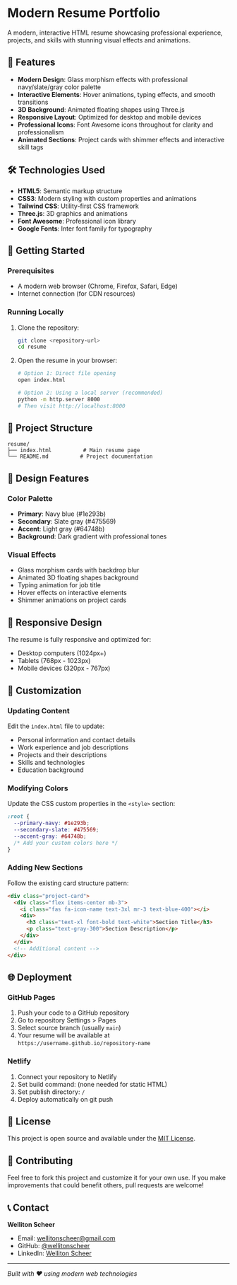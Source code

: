 # Modern Resume Portfolio

A modern, interactive HTML resume showcasing professional experience, projects, and skills with stunning visual effects and animations.

## 🌟 Features

- **Modern Design**: Glass morphism effects with professional navy/slate/gray color palette
- **Interactive Elements**: Hover animations, typing effects, and smooth transitions
- **3D Background**: Animated floating shapes using Three.js
- **Responsive Layout**: Optimized for desktop and mobile devices
- **Professional Icons**: Font Awesome icons throughout for clarity and professionalism
- **Animated Sections**: Project cards with shimmer effects and interactive skill tags

## 🛠️ Technologies Used

- **HTML5**: Semantic markup structure
- **CSS3**: Modern styling with custom properties and animations
- **Tailwind CSS**: Utility-first CSS framework
- **Three.js**: 3D graphics and animations
- **Font Awesome**: Professional icon library
- **Google Fonts**: Inter font family for typography

## 🚀 Getting Started

### Prerequisites

- A modern web browser (Chrome, Firefox, Safari, Edge)
- Internet connection (for CDN resources)

### Running Locally

1. Clone the repository:
   ```bash
   git clone <repository-url>
   cd resume
   ```

2. Open the resume in your browser:
   ```bash
   # Option 1: Direct file opening
   open index.html
   
   # Option 2: Using a local server (recommended)
   python -m http.server 8000
   # Then visit http://localhost:8000
   ```

## 📁 Project Structure

```
resume/
├── index.html          # Main resume page
└── README.md          # Project documentation
```

## 🎨 Design Features

### Color Palette
- **Primary**: Navy blue (#1e293b)
- **Secondary**: Slate gray (#475569)
- **Accent**: Light gray (#64748b)
- **Background**: Dark gradient with professional tones

### Visual Effects
- Glass morphism cards with backdrop blur
- Animated 3D floating shapes background
- Typing animation for job title
- Hover effects on interactive elements
- Shimmer animations on project cards

## 📱 Responsive Design

The resume is fully responsive and optimized for:
- Desktop computers (1024px+)
- Tablets (768px - 1023px)
- Mobile devices (320px - 767px)

## 🔧 Customization

### Updating Content
Edit the `index.html` file to update:
- Personal information and contact details
- Work experience and job descriptions
- Projects and their descriptions
- Skills and technologies
- Education background

### Modifying Colors
Update the CSS custom properties in the `<style>` section:
```css
:root {
  --primary-navy: #1e293b;
  --secondary-slate: #475569;
  --accent-gray: #64748b;
  /* Add your custom colors here */
}
```

### Adding New Sections
Follow the existing card structure pattern:
```html
<div class="project-card">
  <div class="flex items-center mb-3">
    <i class="fas fa-icon-name text-3xl mr-3 text-blue-400"></i>
    <div>
      <h3 class="text-xl font-bold text-white">Section Title</h3>
      <p class="text-gray-300">Section Description</p>
    </div>
  </div>
  <!-- Additional content -->
</div>
```

## 🌐 Deployment

### GitHub Pages
1. Push your code to a GitHub repository
2. Go to repository Settings > Pages
3. Select source branch (usually `main`)
4. Your resume will be available at `https://username.github.io/repository-name`

### Netlify
1. Connect your repository to Netlify
2. Set build command: (none needed for static HTML)
3. Set publish directory: `/`
4. Deploy automatically on git push

## 📄 License

This project is open source and available under the [MIT License](LICENSE).

## 🤝 Contributing

Feel free to fork this project and customize it for your own use. If you make improvements that could benefit others, pull requests are welcome!

## 📞 Contact

**Welliton Scheer**
- Email: wellitonscheer@gmail.com
- GitHub: [@wellitonscheer](https://github.com/wellitonscheer)
- LinkedIn: [Welliton Scheer](https://linkedin.com/in/wellitonscheer)

---

*Built with ❤️ using modern web technologies*
